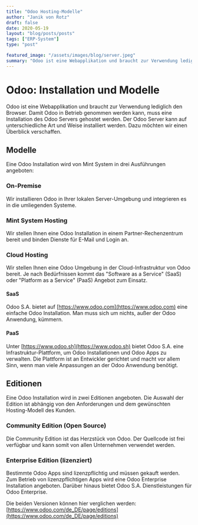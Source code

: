 ```yaml
---
title: "Odoo Hosting-Modelle"
author: "Janik von Rotz"
draft: false
date: 2020-05-19
layout: "blog/posts/posts"
tags: ["ERP-System"]
type: "post"

featured_image: "/assets/images/blog/server.jpeg"
summary: "Odoo ist eine Webapplikation und braucht zur Verwendung lediglich den Browser. Damit Odoo in Betrieb genommen werden kann, muss eine Installation des Odoo Server gehostet werden. Der Odoo Server kann a..."
---
```


# Odoo: Installation und Modelle

Odoo ist eine Webapplikation und braucht zur Verwendung lediglich den Browser. Damit Odoo in Betrieb genommen werden kann, muss eine Installation des Odoo Servers gehostet werden. Der Odoo Server kann auf unterschiedliche Art und Weise installiert werden. Dazu möchten wir einen Überblick verschaffen.

## Modelle

Eine Odoo Installation wird von Mint System in drei Ausführungen angeboten:

### On-Premise

Wir installieren Odoo in Ihrer lokalen Server-Umgebung und integrieren es in die umliegenden Systeme.

### Mint System Hosting

Wir stellen Ihnen eine Odoo Installation in einem Partner-Rechenzentrum bereit und binden Dienste für E-Mail und Login an.

### Cloud Hosting

Wir stellen Ihnen eine Odoo Umgebung in der Cloud-Infrastruktur von Odoo bereit. Je nach Bedürfnissen kommt das "Software as a Service" (SaaS) oder "Platform as a Service" (PaaS) Angebot zum Einsatz.

#### SaaS

Odoo S.A. bietet auf [https://www.odoo.com](https://www.odoo.com) eine einfache Odoo Installation. Man muss sich um nichts, außer der Odoo Anwendung, kümmern.

#### PaaS

Unter [https://www.odoo.sh](https://www.odoo.sh) bietet Odoo S.A. eine Infrastruktur-Plattform, um Odoo Installationen und Odoo Apps zu verwalten. Die Plattform ist an Entwickler gerichtet und macht vor allem Sinn, wenn man viele Anpassungen an der Odoo Anwendung benötigt.

## Editionen

Eine Odoo Installation wird in zwei Editionen angeboten. Die Auswahl der Edition ist abhängig von den Anforderungen und dem gewünschten Hosting-Modell des Kunden.

### Community Edition (Open Source)

Die Community Edition ist das Herzstück von Odoo. Der Quellcode ist frei verfügbar und kann somit von allen Unternehmen verwendet werden.

### Enterprise Edition (lizenziert)

Bestimmte Odoo Apps sind lizenzpflichtig und müssen gekauft werden. Zum Betrieb von lizenzpflichtigen Apps wird eine Odoo Enterprise Installation angeboten. Darüber hinaus bietet Odoo S.A. Dienstleistungen für Odoo Enterprise.

Die beiden Versionen können hier verglichen werden: [https://www.odoo.com/de_DE/page/editions](https://www.odoo.com/de_DE/page/editions)
